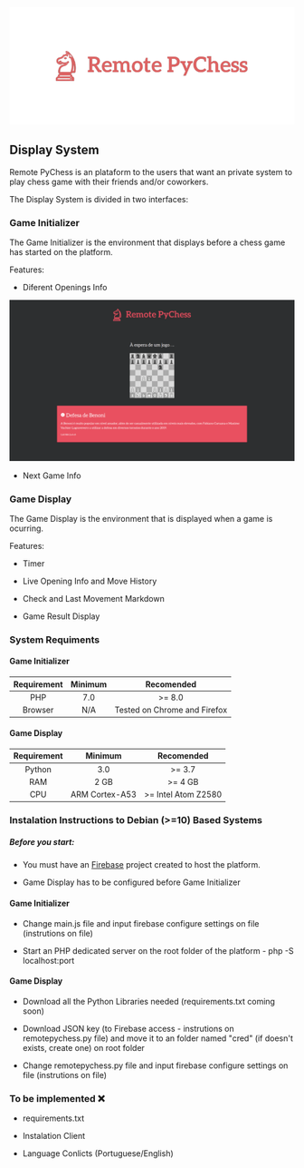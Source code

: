 <p align="center">
  <img src="https://github.com/luisalexleite/remote-pychess-display/blob/main/img/logo.png" />
</p>

## Display System

Remote PyChess is an plataform to the users that want an private system to play chess game with their friends and/or coworkers.

The Display System is divided in two interfaces:



### Game Initializer

The Game Initializer is the environment that displays before a chess game has started on the platform.

Features:

* Diferent Openings Info

<p align="center">
  <img src="https://github.com/luisalexleite/remote-pychess-display/blob/main/Screenshots/Screen_1.png" />
</p>

* Next Game Info



### Game Display

The Game Display is the environment that is displayed when a game is ocurring.

Features:

* Timer

* Live Opening Info and Move History

* Check and Last Movement Markdown

* Game Result Display

### System Requiments

#### Game Initializer

|  Requirement  |  Minimum  |  Recomended  |
|:-------------:|:---------:|:------------:|
|PHP|7.0|>= 8.0|
|Browser|N/A|Tested on Chrome and Firefox|

#### Game Display

|  Requirement  |  Minimum  |  Recomended  |
|:-------------:|:---------:|:------------:|
|Python|3.0|>= 3.7|
|RAM|2 GB|>= 4 GB|
|CPU|ARM Cortex-A53|>= Intel Atom Z2580|


### Instalation Instructions to Debian (>=10) Based Systems

##### Before you start:

* You must have an [Firebase](https://console.firebase.google.com/) project created to host the platform.

* Game Display has to be configured before Game Initializer

#### Game Initializer

* Change main.js file and input firebase configure settings on file (instrutions on file)

* Start an PHP dedicated server on the root folder of the platform - php -S localhost:port

#### Game Display

* Download all the Python Libraries needed (requirements.txt coming soon)

* Download JSON key (to Firebase access - instrutions on remotepychess.py file) and move it to an folder named "cred" (if doesn't exists, create one) on root folder

* Change remotepychess.py file and input firebase configure settings on file (instrutions on file)

### To be implemented ❌

* requirements.txt

* Instalation Client

* Language Conlicts (Portuguese/English)
